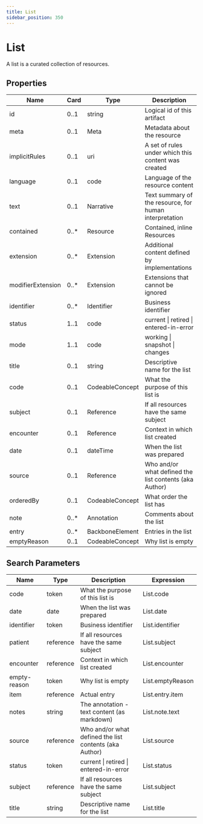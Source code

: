 ```yaml
---
title: List
sidebar_position: 350
---
```


# List

A list is a curated collection of resources.

## Properties

| Name              | Card  | Type            | Description                                            |
| ----------------- | ----- | --------------- | ------------------------------------------------------ |
| id                | 0..1  | string          | Logical id of this artifact                            |
| meta              | 0..1  | Meta            | Metadata about the resource                            |
| implicitRules     | 0..1  | uri             | A set of rules under which this content was created    |
| language          | 0..1  | code            | Language of the resource content                       |
| text              | 0..1  | Narrative       | Text summary of the resource, for human interpretation |
| contained         | 0..\* | Resource        | Contained, inline Resources                            |
| extension         | 0..\* | Extension       | Additional content defined by implementations          |
| modifierExtension | 0..\* | Extension       | Extensions that cannot be ignored                      |
| identifier        | 0..\* | Identifier      | Business identifier                                    |
| status            | 1..1  | code            | current \| retired \| entered-in-error                 |
| mode              | 1..1  | code            | working \| snapshot \| changes                         |
| title             | 0..1  | string          | Descriptive name for the list                          |
| code              | 0..1  | CodeableConcept | What the purpose of this list is                       |
| subject           | 0..1  | Reference       | If all resources have the same subject                 |
| encounter         | 0..1  | Reference       | Context in which list created                          |
| date              | 0..1  | dateTime        | When the list was prepared                             |
| source            | 0..1  | Reference       | Who and/or what defined the list contents (aka Author) |
| orderedBy         | 0..1  | CodeableConcept | What order the list has                                |
| note              | 0..\* | Annotation      | Comments about the list                                |
| entry             | 0..\* | BackboneElement | Entries in the list                                    |
| emptyReason       | 0..1  | CodeableConcept | Why list is empty                                      |

## Search Parameters

| Name         | Type      | Description                                            | Expression       |
| ------------ | --------- | ------------------------------------------------------ | ---------------- |
| code         | token     | What the purpose of this list is                       | List.code        |
| date         | date      | When the list was prepared                             | List.date        |
| identifier   | token     | Business identifier                                    | List.identifier  |
| patient      | reference | If all resources have the same subject                 | List.subject     |
| encounter    | reference | Context in which list created                          | List.encounter   |
| empty-reason | token     | Why list is empty                                      | List.emptyReason |
| item         | reference | Actual entry                                           | List.entry.item  |
| notes        | string    | The annotation - text content (as markdown)            | List.note.text   |
| source       | reference | Who and/or what defined the list contents (aka Author) | List.source      |
| status       | token     | current \| retired \| entered-in-error                 | List.status      |
| subject      | reference | If all resources have the same subject                 | List.subject     |
| title        | string    | Descriptive name for the list                          | List.title       |
